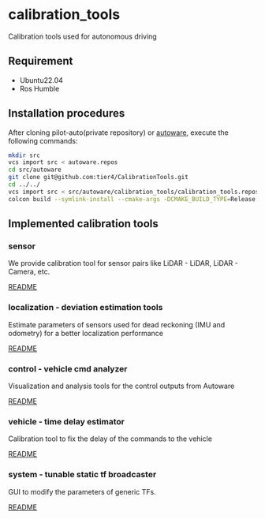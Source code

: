 # calibration_tools

Calibration tools used for autonomous driving

## Requirement

- Ubuntu22.04
- Ros Humble


## Installation procedures

After cloning pilot-auto(private repository) or [autoware](https://github.com/tier4/autoware), execute the following commands:

```bash
mkdir src
vcs import src < autoware.repos
cd src/autoware
git clone git@github.com:tier4/CalibrationTools.git
cd ../../
vcs import src < src/autoware/calibration_tools/calibration_tools.repos
colcon build --symlink-install --cmake-args -DCMAKE_BUILD_TYPE=Release
```

## Implemented calibration tools

### sensor

We provide calibration tool for sensor pairs like LiDAR - LiDAR, LiDAR - Camera, etc.

[README](https://github.com/tier4/calibration_tools.iv/blob/tier4/universe/sensor/README.md)

### localization - deviation estimation tools

Estimate parameters of sensors used for dead reckoning (IMU and odometry) for a better localization performance

[README](https://github.com/tier4/calibration_tools.iv/blob/tier4/universe/localization/deviation_estimation_tools/ReadMe.md)

### control - vehicle cmd analyzer

Visualization and analysis tools for the control outputs from Autoware

[README](https://github.com/tier4/calibration_tools.iv/blob/tier4/universe/control/vehicle_cmd_analyzer/README.md)

### vehicle - time delay estimator

Calibration tool to fix the delay of the commands to the vehicle

[README](https://github.com/tier4/calibration_tools.iv/blob/tier4/universe/vehicle/time_delay_estimator/README.md)

### system - tunable static tf broadcaster

GUI to modify the parameters of generic TFs.

[README](https://github.com/tier4/calibration_tools.iv/blob/tier4/universe/system/tunable_static_tf_broadcaster/README.md)
